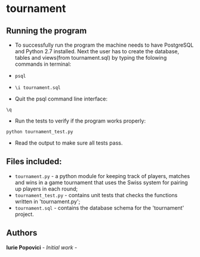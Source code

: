 # tournament

## Running the program
* To successfully run the program the machine needs to have PostgreSQL and Python 2.7 installed. Next the user has to create the database, tables and views(from tournament.sql) by typing the folowing commands in terminal:
 
 * `psql`
 
 * `\i tournament.sql`

* Quit the psql command line interface:

 `\q`

* Run the tests to verify if the program works properly:

 ```python tournament_test.py```

* Read the output to make sure all tests pass.

## Files included:
* `tournament.py` - a python module for keeping track of players, matches and wins in a game tournament that uses the Swiss system for pairing up players in each round;
* `tournament_test.py` - contains unit tests that checks the functions written in 'tournament.py';
* `tournament.sql` - contains the database schema for the 'tournament' project.

## Authors
 **Iurie Popovici**  - *Initial work* - 
